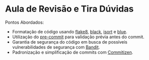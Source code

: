 # Aula de Revisão e Tira Dúvidas

Pontos Abordados:

- Formatação de código usando [flake8](https://pypi.org/project/flake8/), [black](https://pypi.org/project/black/), [isort](https://pypi.org/project/isort/) e [blue](https://pypi.org/project/blue/).
- Utilização do [pre-commit](https://pypi.org/project/pre-commit/) para validação prévia antes do commit.
- Garantia de segurança do código em busca de possíveis vulnerabilidades de segurança com [Bandit](https://pypi.org/project/bandit/).
- Padronização e simplificação de commits com [Commitizen](https://pypi.org/project/commitizen/).
